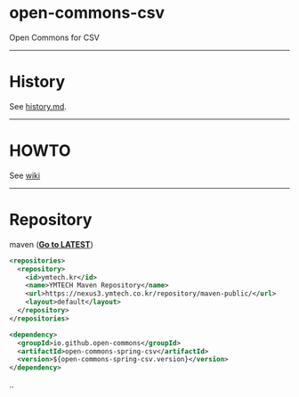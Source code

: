# open-commons-csv
Open Commons for CSV 

---
# History
See [history.md](./history.md).

---
# HOWTO
See [wiki](https://github.com/parkjunhong/open-commons-spring-csv/wiki)

---
# Repository
maven (**[Go to LATEST](https://nexus3.ymtech.co.kr/#browse/browse:maven-public:open%2Fcommons%2Fopen-commons-spring-csv)**)
``` xml
<repositories>
  <repository>
    <id>ymtech.kr</id>
    <name>YMTECH Maven Repository</name>
    <url>https://nexus3.ymtech.co.kr/repository/maven-public/</url>
    <layout>default</layout>
  </repository>
</repositories>

<dependency>
  <groupId>io.github.open-commons</groupId>
  <artifactId>open-commons-spring-csv</artifactId>
  <version>${open-commons-spring-csv.version}</version>
</dependency>
```

..
